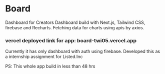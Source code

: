 # Board
Dashboard for Creators 
Dashboard build with Next.js, Tailwind CSS, firebase and Recharts.
Fetching data for charts using apis by axios. 

### vercel deployed link for app: board-twi05.vercel.app

Currently it has only dashboard with auth using firebase.
Developed this as a internship assignment for Listed.Inc

PS: This whole app build in less than 48 hrs
